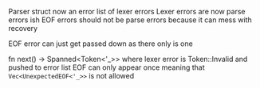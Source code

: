 Parser struct now an error list of lexer errors
Lexer errors are now parse errors ish
EOF errors should not be parse errors because it can mess with recovery

EOF error can just get passed down as there only is one

fn next() -> Spanned<Token<'_>> where lexer error is Token::Invalid and pushed to error list
EOF can only appear once meaning that `Vec<UnexpectedEOF<'_>>` is not allowed

